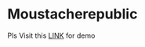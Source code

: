# Moustacherepublic

Pls Visit this [LINK](http://moustacherepublic.s3-website-ap-southeast-1.amazonaws.com/) for demo
